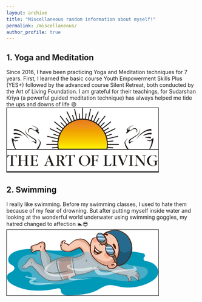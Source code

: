 ```yaml
---
layout: archive
title: "Miscellaneous random information about myself!"
permalink: /miscellaneous/
author_profile: true
---
```


1\. Yoga and Meditation
-----
Since 2016, I have been practicing Yoga and Meditation techniques for 7 years. First, I learned the basic course Youth Empowerment Skills Plus (YES+) followed by the advanced course Silent Retreat, both conducted by the Art of Living Foundation. I am grateful for their teachings, for Sudarshan Kriya (a powerful guided meditation technique) has always helped me tide the ups and downs of life 😄
<br>
<img src="/images/art_of_living.png" alt="Meditation" width="400" style="border: 1px solid black;"/>

2\. Swimming
-----
I really like swimming. Before my swimming classes, I used to hate them because of my fear of drowning. But after putting myself inside water and looking at the wonderful world underwater using swimming goggles, my hatred changed to affection 🏊😎
<br>
<img src="/images/swimming.png" alt="Swimming" width="400" style="border: 1px solid black;"/>